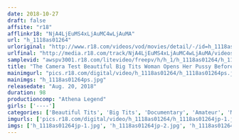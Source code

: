 ```yaml
---
date: 2018-10-27
draft: false
affsite: "r18"
afflinkr18: "NjA4LjEuMS4xLjAuMC4wLjAuMA"
url: "h_1118as01264"
urloriginal: "http://www.r18.com/videos/vod/movies/detail/-/id=h_1118as01264"
urlfinal: "http://media.r18.com/track/NjA4LjEuMS4xLjAuMC4wLjAuMA/videos/vod/movies/detail/-/id=h_1118as01264"
samplevid: "awspv3001.r18.com/litevideo/freepv/h/h_1/h_1118as01264/h_1118as01264_dmb_s.mp4"
title: "The Camera Test Beautiful Big Tits Woman Opens Her Pussy Before Debut..."
mainimgurl: "pics.r18.com/digital/video/h_1118as01264/h_1118as01264ps.jpg"
mainimgs: "h_1118as01264ps.jpg"
releasedate: "Aug. 20, 2018"
duration: 98
productioncomp: "Athena Legend"
girls: ['----']
categories: ['Beautiful Tits', 'Big Tits', 'Documentary', 'Amateur', 'Masturbation', 'Sex Toys']
imgurls: ['pics.r18.com/digital/video/h_1118as01264/h_1118as01264jp-1.jpg', 'pics.r18.com/digital/video/h_1118as01264/h_1118as01264jp-2.jpg', 'pics.r18.com/digital/video/h_1118as01264/h_1118as01264jp-3.jpg', 'pics.r18.com/digital/video/h_1118as01264/h_1118as01264jp-4.jpg', 'pics.r18.com/digital/video/h_1118as01264/h_1118as01264jp-5.jpg', 'pics.r18.com/digital/video/h_1118as01264/h_1118as01264jp-6.jpg', 'pics.r18.com/digital/video/h_1118as01264/h_1118as01264jp-7.jpg', 'pics.r18.com/digital/video/h_1118as01264/h_1118as01264jp-8.jpg', 'pics.r18.com/digital/video/h_1118as01264/h_1118as01264jp-9.jpg', 'pics.r18.com/digital/video/h_1118as01264/h_1118as01264jp-10.jpg', 'pics.r18.com/digital/video/h_1118as01264/h_1118as01264jp-11.jpg', 'pics.r18.com/digital/video/h_1118as01264/h_1118as01264jp-12.jpg', 'pics.r18.com/digital/video/h_1118as01264/h_1118as01264jp-13.jpg', 'pics.r18.com/digital/video/h_1118as01264/h_1118as01264jp-14.jpg', 'pics.r18.com/digital/video/h_1118as01264/h_1118as01264jp-15.jpg', 'pics.r18.com/digital/video/h_1118as01264/h_1118as01264jp-16.jpg', 'pics.r18.com/digital/video/h_1118as01264/h_1118as01264jp-17.jpg', 'pics.r18.com/digital/video/h_1118as01264/h_1118as01264jp-18.jpg', 'pics.r18.com/digital/video/h_1118as01264/h_1118as01264jp-19.jpg', 'pics.r18.com/digital/video/h_1118as01264/h_1118as01264jp-20.jpg']
imgs: ['h_1118as01264jp-1.jpg', 'h_1118as01264jp-2.jpg', 'h_1118as01264jp-3.jpg', 'h_1118as01264jp-4.jpg', 'h_1118as01264jp-5.jpg', 'h_1118as01264jp-6.jpg', 'h_1118as01264jp-7.jpg', 'h_1118as01264jp-8.jpg', 'h_1118as01264jp-9.jpg', 'h_1118as01264jp-10.jpg', 'h_1118as01264jp-11.jpg', 'h_1118as01264jp-12.jpg', 'h_1118as01264jp-13.jpg', 'h_1118as01264jp-14.jpg', 'h_1118as01264jp-15.jpg', 'h_1118as01264jp-16.jpg', 'h_1118as01264jp-17.jpg', 'h_1118as01264jp-18.jpg', 'h_1118as01264jp-19.jpg', 'h_1118as01264jp-20.jpg']
---
```

